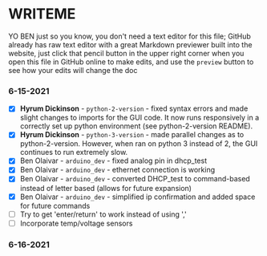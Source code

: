 # WRITEME
YO BEN just so you know, you don't need a text editor for this file; GitHub already has raw text editor with a great Markdown previewer built into the website,
just click that pencil button in the upper right corner when you open this file in GitHub online to make edits, and use the `preview` button to see how your edits will change the doc

### 6-15-2021
- [X] **Hyrum Dickinson** - `python-2-version` - fixed syntax errors and made slight changes to imports for the GUI code. It now runs responsively in a correctly set up python environment (see python-2-version README). 
- [X] **Hyrum Dickinson** - `python-3-version` - made parallel changes as to python-2-version. However, when ran on python 3 instead of 2, the GUI continues to run extremely slow.
- [X] Ben Olaivar - `arduino_dev` - fixed analog pin in dhcp_test
- [X] Ben Olaivar - `arduino_dev` - ethernet connection is working
- [X] Ben Olaivar - `arduino_dev` - converted DHCP_test to command-based instead of letter based (allows for future expansion)
- [X] Ben Olaivar - `arduino_dev` - simplified ip confirmation and added space for future commands
- [ ] Try to get 'enter/return' to work instead of using ','
- [ ] Incorporate temp/voltage sensors 

### 6-16-2021

